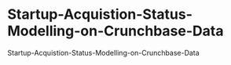 # Startup-Acquistion-Status-Modelling-on-Crunchbase-Data
Startup-Acquistion-Status-Modelling-on-Crunchbase-Data
